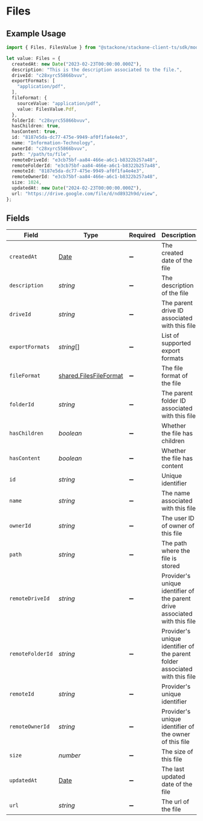 # Files

## Example Usage

```typescript
import { Files, FilesValue } from "@stackone/stackone-client-ts/sdk/models/shared";

let value: Files = {
  createdAt: new Date("2023-02-23T00:00:00.000Z"),
  description: "This is the description associated to the file.",
  driveId: "c28xyrc55866bvuv",
  exportFormats: [
    "application/pdf",
  ],
  fileFormat: {
    sourceValue: "application/pdf",
    value: FilesValue.Pdf,
  },
  folderId: "c28xyrc55866bvuv",
  hasChildren: true,
  hasContent: true,
  id: "8187e5da-dc77-475e-9949-af0f1fa4e4e3",
  name: "Information-Technology",
  ownerId: "c28xyrc55866bvuv",
  path: "/path/to/file",
  remoteDriveId: "e3cb75bf-aa84-466e-a6c1-b8322b257a48",
  remoteFolderId: "e3cb75bf-aa84-466e-a6c1-b8322b257a48",
  remoteId: "8187e5da-dc77-475e-9949-af0f1fa4e4e3",
  remoteOwnerId: "e3cb75bf-aa84-466e-a6c1-b8322b257a48",
  size: 1024,
  updatedAt: new Date("2024-02-23T00:00:00.000Z"),
  url: "https://drive.google.com/file/d/nd8932h9d/view",
};
```

## Fields

| Field                                                                                         | Type                                                                                          | Required                                                                                      | Description                                                                                   | Example                                                                                       |
| --------------------------------------------------------------------------------------------- | --------------------------------------------------------------------------------------------- | --------------------------------------------------------------------------------------------- | --------------------------------------------------------------------------------------------- | --------------------------------------------------------------------------------------------- |
| `createdAt`                                                                                   | [Date](https://developer.mozilla.org/en-US/docs/Web/JavaScript/Reference/Global_Objects/Date) | :heavy_minus_sign:                                                                            | The created date of the file                                                                  | 2023-02-23T00:00:00.000Z                                                                      |
| `description`                                                                                 | *string*                                                                                      | :heavy_minus_sign:                                                                            | The description of the file                                                                   | This is the description associated to the file.                                               |
| `driveId`                                                                                     | *string*                                                                                      | :heavy_minus_sign:                                                                            | The parent drive ID associated with this file                                                 | c28xyrc55866bvuv                                                                              |
| `exportFormats`                                                                               | *string*[]                                                                                    | :heavy_minus_sign:                                                                            | List of supported export formats                                                              | [<br/>"application/pdf"<br/>]                                                                 |
| `fileFormat`                                                                                  | [shared.FilesFileFormat](../../../sdk/models/shared/filesfileformat.md)                       | :heavy_minus_sign:                                                                            | The file format of the file                                                                   |                                                                                               |
| `folderId`                                                                                    | *string*                                                                                      | :heavy_minus_sign:                                                                            | The parent folder ID associated with this file                                                | c28xyrc55866bvuv                                                                              |
| `hasChildren`                                                                                 | *boolean*                                                                                     | :heavy_minus_sign:                                                                            | Whether the file has children                                                                 | true                                                                                          |
| `hasContent`                                                                                  | *boolean*                                                                                     | :heavy_minus_sign:                                                                            | Whether the file has content                                                                  | true                                                                                          |
| `id`                                                                                          | *string*                                                                                      | :heavy_minus_sign:                                                                            | Unique identifier                                                                             | 8187e5da-dc77-475e-9949-af0f1fa4e4e3                                                          |
| `name`                                                                                        | *string*                                                                                      | :heavy_minus_sign:                                                                            | The name associated with this file                                                            | Information-Technology                                                                        |
| `ownerId`                                                                                     | *string*                                                                                      | :heavy_minus_sign:                                                                            | The user ID of owner of this file                                                             | c28xyrc55866bvuv                                                                              |
| `path`                                                                                        | *string*                                                                                      | :heavy_minus_sign:                                                                            | The path where the file is stored                                                             | /path/to/file                                                                                 |
| `remoteDriveId`                                                                               | *string*                                                                                      | :heavy_minus_sign:                                                                            | Provider's unique identifier of the parent drive associated with this file                    | e3cb75bf-aa84-466e-a6c1-b8322b257a48                                                          |
| `remoteFolderId`                                                                              | *string*                                                                                      | :heavy_minus_sign:                                                                            | Provider's unique identifier of the parent folder associated with this file                   | e3cb75bf-aa84-466e-a6c1-b8322b257a48                                                          |
| `remoteId`                                                                                    | *string*                                                                                      | :heavy_minus_sign:                                                                            | Provider's unique identifier                                                                  | 8187e5da-dc77-475e-9949-af0f1fa4e4e3                                                          |
| `remoteOwnerId`                                                                               | *string*                                                                                      | :heavy_minus_sign:                                                                            | Provider's unique identifier of the owner of this file                                        | e3cb75bf-aa84-466e-a6c1-b8322b257a48                                                          |
| `size`                                                                                        | *number*                                                                                      | :heavy_minus_sign:                                                                            | The size of this file                                                                         | 1024                                                                                          |
| `updatedAt`                                                                                   | [Date](https://developer.mozilla.org/en-US/docs/Web/JavaScript/Reference/Global_Objects/Date) | :heavy_minus_sign:                                                                            | The last updated date of the file                                                             | 2024-02-23T00:00:00.000Z                                                                      |
| `url`                                                                                         | *string*                                                                                      | :heavy_minus_sign:                                                                            | The url of the file                                                                           | https://drive.google.com/file/d/nd8932h9d/view                                                |